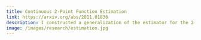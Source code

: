 ```yaml
---
title: Continuous 2-Point Function Estimation
link: https://arxiv.org/abs/2011.01836
description: I constructed a generalization of the estimator for the 2-point correlation function for large-scale structure. It measures galaxy clustering in a continuous basis, without bins (binning is sinning!). Check out the code, <a href="https://suave.readthedocs.io/en/latest/">suave</a>.
image: /images/research/estimation.jpg
---
```

